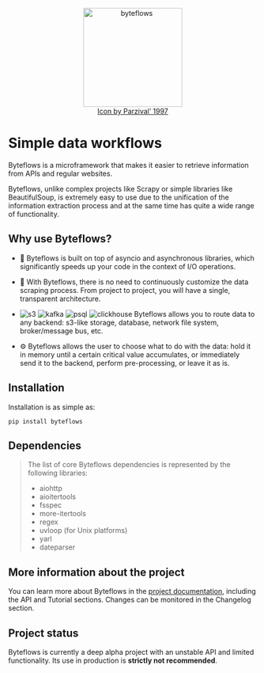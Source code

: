 
<figure align="center">
    <img src="https://raw.githubusercontent.com/DanchukIvan/byteflows/main/docs/icons/logo.png" alt="byteflows" width="200px">
    <figcaption>
    <a href="https://www.freepik.com/icon/big-data_5316461#fromView=search&page=3&position=30&uuid=d40e1557-77ae-4504-8465-264e0e731318">Icon by Parzival’ 1997</a>
    </figcaption>
</figure>

# **Simple data workflows**

Byteflows is a microframework that makes it easier to retrieve information from APIs and regular websites.

Byteflows, unlike complex projects like Scrapy or simple libraries like BeautifulSoup, is extremely easy to use due to the unification of the information extraction process and at the same time has quite a wide range of functionality.

## **Why use Byteflows?**

* 🚀 Byteflows is built on top of asyncio and asynchronous libraries, which significantly speeds up your code in the context of I/O operations.

* 🔁 With Byteflows, there is no need to continuously customize the data scraping process. From project to project, you will have a single, transparent architecture.

* ![s3](https://raw.githubusercontent.com/DanchukIvan/byteflows/main/docs/img/amazons3.svg) ![kafka](https://raw.githubusercontent.com/DanchukIvan/byteflows/main/docs/img/apachekafka.svg) ![psql](https://raw.githubusercontent.com/DanchukIvan/byteflows/main/docs/img/postgresql.svg) ![clickhouse](https://raw.githubusercontent.com/DanchukIvan/byteflows/main/docs/img/clickhouse.svg) Byteflows allows you to route data to any backend: s3-like storage, database, network file system, broker/message bus, etc.

* ⚙️ Byteflows allows the user to choose what to do with the data: hold it in memory until a certain critical value accumulates, or immediately send it to the backend, perform pre-processing, or leave it as is.

## **Installation**

Installation is as simple as:

`
pip install byteflows
`

## **Dependencies**

>The list of core Byteflows dependencies is represented by the following libraries:
>
> * aiohttp
> * aioitertools
> * fsspec
> * more-itertools
> * regex
> * uvloop (for Unix platforms)
> * yarl
> * dateparser

## **More information about the project**

You can learn more about Byteflows in the [project documentation](https://danchukivan.github.io/byteflows/), including the API and Tutorial sections. Changes can be monitored in the Changelog section.

## **Project status**

Byteflows is currently a deep alpha project with an unstable API and limited functionality. Its use in production is **strictly not recommended**.
